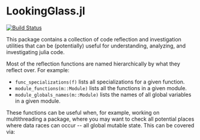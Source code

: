 # LookingGlass.jl

[![Build Status](https://travis-ci.com/NHDaly/LookingGlass.jl.svg?branch=master)](https://travis-ci.com/NHDaly/LookingGlass.jl)

This package contains a collection of code reflection and investigation utilities that can
be (potentially) useful for understanding, analyzing, and investigating julia code.

Most of the reflection functions are named hierarchically by what they reflect over. For
example:
- `func_specializations(f)` lists all specializations for a given function.
- `module_functions(m::Module)` lists all the functions in a given module.
- `module_globals_names(m::Module)` lists the names of all global variables in a given module.

These functions can be useful when, for example, working on multithreading a package, where you may want to check all potential places where data races can occur -- all global mutable state. This can be covered via:
```julia

```
